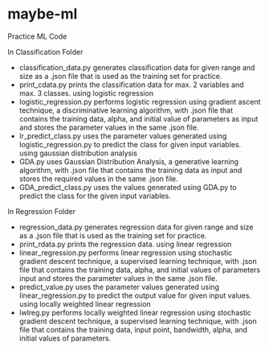 # maybe-ml
Practice ML Code

In Classification Folder
- classification_data.py generates classification data for given range and size as a .json file that is used as the training set for practice.
- print_cdata.py prints the classification data for max. 2 variables and max. 3 classes.
using logistic regression
- logistic_regression.py performs logistic regression using gradient ascent technique, a discriminative learning algorithm, with .json file that contains the training data, alpha, and initial value of parameters as input and stores the parameter values in the same .json file.
- lr_predict_class.py uses the parameter values generated using logistic_regression.py to predict the class for given input variables.
using gaussian distribution analysis
- GDA.py uses Gaussian Distribution Analysis, a generative learning algorithm, with .json file that contains the training data as input and stores the required values in the same .json file.
- GDA_predict_class.py uses the values generated using GDA.py to predict the class for the given input variables.

In Regression Folder
- regression_data.py generates regression data for given range and size as a .json file that is used as the training set for practice.
- print_rdata.py prints the regression data.
using linear regression
- linear_regression.py performs linear regression using stochastic gradient descent technique, a supervised learning technique, with .json file that contains the training data, alpha, and initial values of parameters input and stores the parameter values in the same .json file.
- predict_value.py uses the parameter values generated using linear_regression.py to predict the output value for given input values.
using locally weighted linear regression
- lwlreg.py performs locally weighted linear regression using stochastic gradient descent technique, a supervised learning technique, with .json file that contains the training data, input point, bandwidth, alpha, and initial values of parameters.

